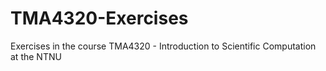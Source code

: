 # TMA4320-Exercises
Exercises in the course TMA4320 - Introduction to Scientific Computation at the NTNU

